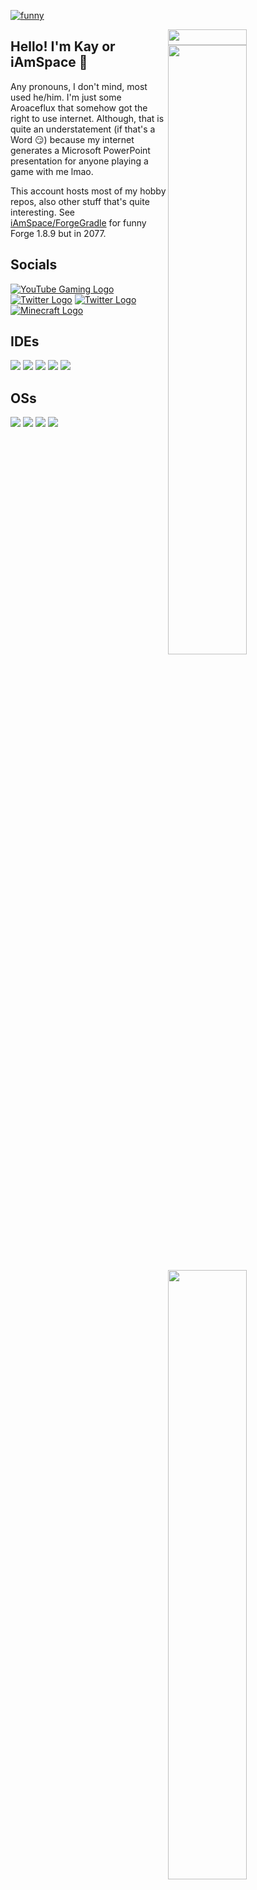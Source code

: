 <!-- ![CB - Take That Risk (Image from the Official Music Video)](https://cdn.discordapp.com/attachments/942158042965889064/949453590269947964/ReUpload_Media_-_7th_CB_-_Take_That_Risk_Official_Music_Video_PRESSREUPLOADMEDIA_7ZiitCIruBc_-_1890x1063_-_2m00s.png)-->

<!-- <a href="https://www.youtube.com/watch?v=7ZiitCIruBc"><img src="https://cdn.discordapp.com/attachments/942158042965889064/949453590269947964/ReUpload_Media_-_7th_CB_-_Take_That_Risk_Official_Music_Video_PRESSREUPLOADMEDIA_7ZiitCIruBc_-_1890x1063_-_2m00s.png" alt="CB - Take That Risk (Image from the Official Music Video)"></a>-->

<a href="https://www.youtube.com/watch?v=7ZiitCIruBc"><img src="https://media.discordapp.net/attachments/969688647156760576/1020864066920665229/Picsart_22-09-18_02-08-42-616.jpg" alt="funny"></a>

<img width="50%" height="25px" align="right" src="https://i.imgur.com/DkKayja.png">
<img width="50%" align="right" src="https://github-readme-stats.vercel.app/api?username=iamspace&count_private=true&include_all_commits=true&show_icons=true&theme=midnight-purple&icon_color=fff&hide_border=true">
<img width="50%" height="10px" align="right" src="https://i.imgur.com/DkKayja.png">
<img width="50%" align="right" src="https://github-readme-stats.vercel.app/api/top-langs?username=iamspace&theme=midnight-purple&layout=compact&hide_border=true&langs_count=10">
<img width="50%" height="10px" align="right" src="https://i.imgur.com/DkKayja.png">
<img width="50%" align="right" src="https://github-readme-streak-stats.herokuapp.com/?user=iamspace&theme=midnight-purple&hide_border=true">

## Hello! I'm Kay or iAmSpace 👋

<!-- FUCK THAT<p align="center">
  <img src="https://discord.c99.nl/widget/theme-2/201022516506918912.png"/>
</p> -->

Any pronouns, I don't mind, most used he/him.
I'm just some Aroaceflux that somehow got the right to use internet. Although, that is quite an understatement (if that's a Word 😏) because my internet generates a Microsoft PowerPoint presentation for anyone playing a game with me lmao.

This account hosts most of my hobby repos, also other stuff that's quite interesting. See [iAmSpace/ForgeGradle](https://github.com/iAmSpace/ForgeGradle) for funny Forge 1.8.9 but in 2077.

## Socials

[![YouTube Gaming Logo](https://img.shields.io/badge/YouTube-FF0000?style=for-the-badge&logo=youtubegaming&logoColor=white)](https://www.youtube.com/c/TelecodeXT)
[![Twitter Logo](https://img.shields.io/badge/Twitter-1DA1F2?style=for-the-badge&logo=twitter&logoColor=white)](https://twitter.com/iAmSpacee)
[![Twitter Logo](https://img.shields.io/badge/Twitter_Alt-1DA1F2?style=for-the-badge&logo=twitter&logoColor=white)](https://twitter.com/LixGotWiFi)
[![Minecraft Logo](https://img.shields.io/badge/Minecraft-62B47A?style=for-the-badge&logo=minecraft&logoColor=white)](https://namemc.com/profile/Telecode.5)

## IDEs

![](https://img.shields.io/badge/VS_Code-0078D4?style=for-the-badge&logo=visual%20studio%20code&logoColor=white)
![](https://img.shields.io/badge/IntelliJ_IDEA-000000.svg?style=for-the-badge&logo=intellij-idea&logoColor=white)
![](https://img.shields.io/badge/Visual_Studio-5C2D91?style=for-the-badge&logo=visual%20studio&logoColor=white)
![](https://img.shields.io/badge/Sublime_Text-FF9800?style=for-the-badge&logo=sublime%20text&logoColor=white)
![](https://img.shields.io/badge/Eclipse-2C2255?style=for-the-badge&logo=eclipse&logoColor=white)

## OSs

![](https://img.shields.io/badge/Windows_10-0078D6?style=for-the-badge&logo=windows&logoColor=white)
![](https://img.shields.io/badge/Windows_11-0078D4?style=for-the-badge&logo=windows11&logoColor=white)
![](https://img.shields.io/badge/Android-3DDC84.svg?style=for-the-badge&logo=android&logoColor=white)
![](https://img.shields.io/badge/iOS-000000?style=for-the-badge&logo=ios&logoColor=white)
